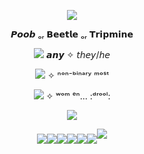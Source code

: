 
<p align="middle"><img src="https://github.com/user-attachments/assets/7770f700-b76e-4c84-84ac-dbbc1ba8be8e"/>


<p align="center">
𝙋𝙤𝙤𝙗 ₒᵣ 𝗕𝗲𝗲𝘁𝗹𝗲 ₒᵣ 𝗧𝗿𝗶𝗽𝗺𝗶𝗻𝗲

<p align="middle"><img src="https://github.com/user-attachments/assets/98d8e041-8c9e-4ea6-bfe2-5d53b7691b16"/>
𝙖𝙣𝙮 ✧ 𝘵𝘩𝘦𝘺/𝘩𝘦

<p align="middle"><img src="https://github.com/user-attachments/assets/c85f4acc-db52-43c3-9230-708f6cdc1c2a"/> 
✧ ⁿᵒⁿ⁻ᵇⁱⁿᵃʳʸ ᵐᵒˢᵗ

<p align="middle"><img src="https://github.com/user-attachments/assets/ee74d854-9634-4846-8e62-77e412e5eddb"/>
✧ ʷᵒᵐ ᵉⁿ... :ᵈʳᵒᵒˡ:

<p align="middle"><img src="https://github.com/user-attachments/assets/2268fb71-7410-4a48-bb33-400f22c40a9a"/>


<p align="middle"><img src="https://github.com/user-attachments/assets/3958b751-faac-4848-9681-ab631f940577"

<p align="middle"><img src="https://github.com/user-attachments/assets/0940128f-bf52-4183-a05c-65a5a0351919"

<p align="middle"><img src="https://github.com/user-attachments/assets/22559189-c405-481f-b3e7-3e04ba2abd1b" 

<p align="middle"><img src="https://github.com/user-attachments/assets/5c45af04-f71c-4995-a445-6e4dcbcd96b5" 

<p align="middle"><img src="https://github.com/user-attachments/assets/e8d9e802-5050-4a94-9b90-55a4b05f5b19"

<p align="middle"><img src="https://github.com/user-attachments/assets/80325e64-2e18-4594-aba8-2937a776b588"

<p align="middle"><img src="https://github.com/user-attachments/assets/7770f700-b76e-4c84-84ac-dbbc1ba8be8e"/>

